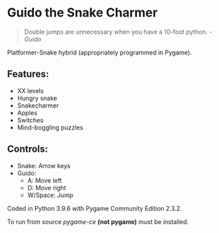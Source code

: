# Guido the Snake Charmer

> Double jumps are unnecessary when you have a 10-foot python.
*- Guido*

Platformer-Snake hybrid (appropriately programmed in Pygame).

## Features:

- XX levels
- Hungry snake
- Snakecharmer
- Apples
- Switches
- Mind-boggling puzzles

## Controls:

- Snake: Arrow keys
- Guido:
    - A: Move left
    - D: Move right
    - W/Space: Jump

Coded in Python 3.9.6 with Pygame Community Edition 2.3.2.

To run from source *pygame-ce* **(not pygame)** must be installed.